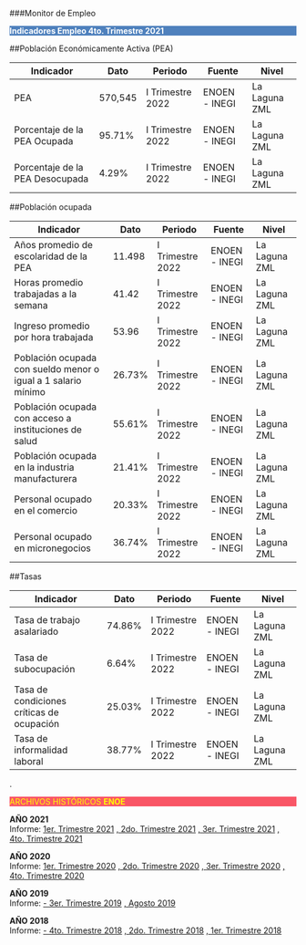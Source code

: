 
###Monitor de Empleo

<p style="background-color:#4F81BD;color:white;"><strong>Indicadores Empleo 4to. Trimestre 2021</strong></p>

##Población Económicamente Activa (PEA)

Indicador                       |Dato       |Periodo            |Fuente        |Nivel          |
--------------------------------|-----------|-------------------|--------------|---------------|
PEA                             |570,545    |I Trimestre 2022   |ENOEN - INEGI | La Laguna  ZML|
Porcentaje de la PEA Ocupada    |95.71%     |I Trimestre 2022   |ENOEN - INEGI | La Laguna  ZML|
Porcentaje de la PEA Desocupada |4.29%      |I Trimestre 2022   |ENOEN - INEGI | La Laguna  ZML|

##Población ocupada

Indicador                                                       |Dato      |Periodo             |Fuente        |Nivel           |
----------------------------------------------------------------|-----------|-------------------|--------------|----------------|
Años promedio de escolaridad de la PEA                          |11.498     |I Trimestre 2022   |ENOEN - INEGI | La Laguna  ZML |
Horas promedio trabajadas a la semana                           |41.42      |I Trimestre 2022   |ENOEN - INEGI | La Laguna  ZML |
Ingreso promedio por hora trabajada                             |53.96      |I Trimestre 2022   |ENOEN - INEGI | La Laguna  ZML |
Población ocupada con sueldo menor o igual a 1 salario mínimo   |26.73%     |I Trimestre 2022   |ENOEN - INEGI | La Laguna  ZML |
Población ocupada con acceso a instituciones de salud           |55.61%     |I Trimestre 2022   |ENOEN - INEGI | La Laguna  ZML |
Población ocupada en la industria manufacturera                 |21.41%     |I Trimestre 2022   |ENOEN - INEGI | La Laguna  ZML |
Personal ocupado en el comercio                                 |20.33%     |I Trimestre 2022   |ENOEN - INEGI | La Laguna  ZML |
Personal ocupado en micronegocios                               |36.74%     |I Trimestre 2022   |ENOEN - INEGI | La Laguna  ZML |


##Tasas

Indicador                                       |Dato    |Periodo           |Fuente        |Nivel           |
------------------------------------------------|--------|------------------|--------------|----------------|
Tasa de trabajo asalariado                      |74.86%  |I Trimestre 2022  |ENOEN - INEGI | La Laguna   ZML|
Tasa de subocupación                            |6.64%   |I Trimestre 2022  |ENOEN - INEGI | La Laguna   ZML|
Tasa de condiciones críticas de ocupación       |25.03%  |I Trimestre 2022  |ENOEN - INEGI | La Laguna   ZML|
Tasa de informalidad laboral                    |38.77%  |I Trimestre 2022  |ENOEN - INEGI | La Laguna   ZML|

.


<p style="background-color:#f95666;color:yellow;">ARCHIVOS HISTÓRICOS <strong>ENOE</strong></p>


<b> AÑO 2021 </b>
</br>
Informe:
[1er. Trimestre 2021](http://www.trcimplan.gob.mx/monitores/empleo/monitor-empleo-trim1-2021.pdf)
[, 2do. Trimestre 2021](http://www.trcimplan.gob.mx/monitores/empleo/monitor-empleo-trim2-2021.pdf)
[, 3er. Trimestre 2021](http://www.trcimplan.gob.mx/monitores/empleo/monitor-empleo-trim3-2021.pdf)
[, 4to. Trimestre 2021](http://www.trcimplan.gob.mx/monitores/empleo/monitor-empleo-trim4-2021.pdf)

<b> AÑO 2020 </b>
</br>
Informe:
[1er. Trimestre 2020](http://www.trcimplan.gob.mx/monitores/empleo/monitor-empleo-trim1-2020.pdf)
[, 2do. Trimestre 2020](http://www.trcimplan.gob.mx/monitores/empleo/monitor-empleo-trim2-2020.pdf)
[, 3er. Trimestre 2020](http://www.trcimplan.gob.mx/monitores/empleo/monitor-empleo-trim3-2020.pdf)
[, 4to. Trimestre 2020](http://www.trcimplan.gob.mx/monitores/empleo/monitor-empleo-trim4-2020.pdf)


<b> AÑO 2019 </b>
</br>
Informe:
[- 3er. Trimestre 2019](http://www.trcimplan.gob.mx/monitores/empleo/monitor-empleo-3er-trim-2019.pdf)
[, Agosto 2019](http://www.trcimplan.gob.mx/monitores/empleo/monitor-empleo-8-2019.pdf)
</br>

<b> AÑO 2018 </b>
</br>
Informe:
[- 4to. Trimestre 2018](http://www.trcimplan.gob.mx/monitores/empleo/monitor-empleo-4-2018.pdf)
[, 2do. Trimestre 2018](http://www.trcimplan.gob.mx/monitores/empleo/monitor-empleo-2-2018.pdf)
[, 1er. Trimestre 2018](http://www.trcimplan.gob.mx/monitores/empleo/monitor-empleo-1-2018.pdf)
</br>

</br>

